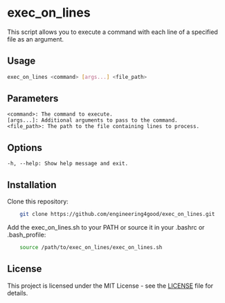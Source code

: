 # exec_on_lines

This script allows you to execute a command with each line of a specified file as an argument.

## Usage

```bash
exec_on_lines <command> [args...] <file_path>
```

## Parameters

    <command>: The command to execute.
    [args...]: Additional arguments to pass to the command.
    <file_path>: The path to the file containing lines to process.

## Options

    -h, --help: Show help message and exit.

## Installation

Clone this repository:
```bash
    git clone https://github.com/engineering4good/exec_on_lines.git
```

Add the exec_on_lines.sh to your PATH or source it in your .bashrc or .bash_profile:
```bash
    source /path/to/exec_on_lines/exec_on_lines.sh
```
## License

This project is licensed under the MIT License - see the [LICENSE](LICENSE) file for details.